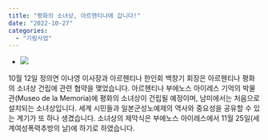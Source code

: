 ```yaml
---
title: "평화의 소녀상, 아르헨티나에 갑니다!"
date: "2022-10-27"
categories: 
  - "기림사업"
---
```


- ![](https://womenandwar.net/kr/wp-content/uploads/2022/10/IMG_20221012_162440-1024x768.jpg)
    

10월 12일 정의연 이나영 이사장과 아르헨티나 한인회 백창기 회장은 아르헨티나 평화의 소녀상 건립에 관련 협약을 맺었습니다. 아르헨티나 부에노스 아이레스 기억의 박물관(Museo de la Memoria)에 평화의 소녀상이 건립될 예정이며, 남미에서는 처음으로 설치되는 소녀상입니다. 세계 시민들과 일본군성노예제의 역사와 중요성을 공유할 수 있는 계기가 또 하나 생겼습니다. 소녀상의 제막식은 부에노스 아이레스에서 11월 25일(세계여성폭력추방의 날)에 하기로 하였습니다.
